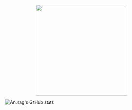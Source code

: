 <div id="header" align="center">
  <img src="https://media.giphy.com/media/Ah3zHH7hvsSB2/giphy.gif" width="300"/>
</div>

![Anurag's GitHub stats](https://github-readme-stats.vercel.app/api?username=ShumAhd&theme=cobalt&show_icons=true)
